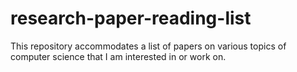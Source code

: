 # research-paper-reading-list
This repository accommodates a list of papers on various topics of computer science that I am interested in or work on.
